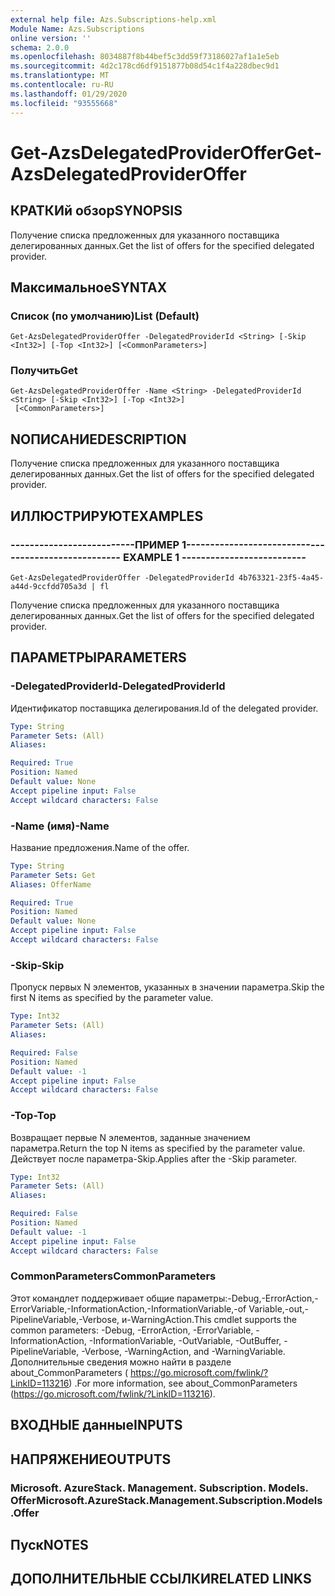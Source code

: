 ```yaml
---
external help file: Azs.Subscriptions-help.xml
Module Name: Azs.Subscriptions
online version: ''
schema: 2.0.0
ms.openlocfilehash: 8034887f8b44bef5c3dd59f73186027af1a1e5eb
ms.sourcegitcommit: 4d2c178cd6df9151877b08d54c1f4a228dbec9d1
ms.translationtype: MT
ms.contentlocale: ru-RU
ms.lasthandoff: 01/29/2020
ms.locfileid: "93555668"
---
```

# <span data-ttu-id="92010-101">Get-AzsDelegatedProviderOffer</span><span class="sxs-lookup"><span data-stu-id="92010-101">Get-AzsDelegatedProviderOffer</span></span>

## <span data-ttu-id="92010-102">КРАТКИй обзор</span><span class="sxs-lookup"><span data-stu-id="92010-102">SYNOPSIS</span></span>
<span data-ttu-id="92010-103">Получение списка предложенных для указанного поставщика делегированных данных.</span><span class="sxs-lookup"><span data-stu-id="92010-103">Get the list of offers for the specified delegated provider.</span></span>

## <span data-ttu-id="92010-104">Максимальное</span><span class="sxs-lookup"><span data-stu-id="92010-104">SYNTAX</span></span>

### <span data-ttu-id="92010-105">Список (по умолчанию)</span><span class="sxs-lookup"><span data-stu-id="92010-105">List (Default)</span></span>
```
Get-AzsDelegatedProviderOffer -DelegatedProviderId <String> [-Skip <Int32>] [-Top <Int32>] [<CommonParameters>]
```

### <span data-ttu-id="92010-106">Получить</span><span class="sxs-lookup"><span data-stu-id="92010-106">Get</span></span>
```
Get-AzsDelegatedProviderOffer -Name <String> -DelegatedProviderId <String> [-Skip <Int32>] [-Top <Int32>]
 [<CommonParameters>]
```

## <span data-ttu-id="92010-107">NОПИСАНИЕ</span><span class="sxs-lookup"><span data-stu-id="92010-107">DESCRIPTION</span></span>
<span data-ttu-id="92010-108">Получение списка предложенных для указанного поставщика делегированных данных.</span><span class="sxs-lookup"><span data-stu-id="92010-108">Get the list of offers for the specified delegated provider.</span></span>

## <span data-ttu-id="92010-109">ИЛЛЮСТРИРУЮТ</span><span class="sxs-lookup"><span data-stu-id="92010-109">EXAMPLES</span></span>

### <span data-ttu-id="92010-110">--------------------------ПРИМЕР 1--------------------------</span><span class="sxs-lookup"><span data-stu-id="92010-110">-------------------------- EXAMPLE 1 --------------------------</span></span>
```
Get-AzsDelegatedProviderOffer -DelegatedProviderId 4b763321-23f5-4a45-a44d-9ccfdd705a3d | fl
```

<span data-ttu-id="92010-111">Получение списка предложенных для указанного поставщика делегированных данных.</span><span class="sxs-lookup"><span data-stu-id="92010-111">Get the list of offers for the specified delegated provider.</span></span>

## <span data-ttu-id="92010-112">ПАРАМЕТРЫ</span><span class="sxs-lookup"><span data-stu-id="92010-112">PARAMETERS</span></span>

### <span data-ttu-id="92010-113">-DelegatedProviderId</span><span class="sxs-lookup"><span data-stu-id="92010-113">-DelegatedProviderId</span></span>
<span data-ttu-id="92010-114">Идентификатор поставщика делегирования.</span><span class="sxs-lookup"><span data-stu-id="92010-114">Id of the delegated provider.</span></span>

```yaml
Type: String
Parameter Sets: (All)
Aliases: 

Required: True
Position: Named
Default value: None
Accept pipeline input: False
Accept wildcard characters: False
```

### <span data-ttu-id="92010-115">-Name (имя)</span><span class="sxs-lookup"><span data-stu-id="92010-115">-Name</span></span>
<span data-ttu-id="92010-116">Название предложения.</span><span class="sxs-lookup"><span data-stu-id="92010-116">Name of the offer.</span></span>

```yaml
Type: String
Parameter Sets: Get
Aliases: OfferName

Required: True
Position: Named
Default value: None
Accept pipeline input: False
Accept wildcard characters: False
```

### <span data-ttu-id="92010-117">-Skip</span><span class="sxs-lookup"><span data-stu-id="92010-117">-Skip</span></span>
<span data-ttu-id="92010-118">Пропуск первых N элементов, указанных в значении параметра.</span><span class="sxs-lookup"><span data-stu-id="92010-118">Skip the first N items as specified by the parameter value.</span></span>

```yaml
Type: Int32
Parameter Sets: (All)
Aliases: 

Required: False
Position: Named
Default value: -1
Accept pipeline input: False
Accept wildcard characters: False
```

### <span data-ttu-id="92010-119">-Top</span><span class="sxs-lookup"><span data-stu-id="92010-119">-Top</span></span>
<span data-ttu-id="92010-120">Возвращает первые N элементов, заданные значением параметра.</span><span class="sxs-lookup"><span data-stu-id="92010-120">Return the top N items as specified by the parameter value.</span></span>
<span data-ttu-id="92010-121">Действует после параметра-Skip.</span><span class="sxs-lookup"><span data-stu-id="92010-121">Applies after the -Skip parameter.</span></span>

```yaml
Type: Int32
Parameter Sets: (All)
Aliases: 

Required: False
Position: Named
Default value: -1
Accept pipeline input: False
Accept wildcard characters: False
```

### <span data-ttu-id="92010-122">CommonParameters</span><span class="sxs-lookup"><span data-stu-id="92010-122">CommonParameters</span></span>
<span data-ttu-id="92010-123">Этот командлет поддерживает общие параметры:-Debug,-ErrorAction,-ErrorVariable,-InformationAction,-InformationVariable,-of Variable,-out,-PipelineVariable,-Verbose, и-WarningAction.</span><span class="sxs-lookup"><span data-stu-id="92010-123">This cmdlet supports the common parameters: -Debug, -ErrorAction, -ErrorVariable, -InformationAction, -InformationVariable, -OutVariable, -OutBuffer, -PipelineVariable, -Verbose, -WarningAction, and -WarningVariable.</span></span> <span data-ttu-id="92010-124">Дополнительные сведения можно найти в разделе about_CommonParameters ( https://go.microsoft.com/fwlink/?LinkID=113216) .</span><span class="sxs-lookup"><span data-stu-id="92010-124">For more information, see about_CommonParameters (https://go.microsoft.com/fwlink/?LinkID=113216).</span></span>

## <span data-ttu-id="92010-125">ВХОДНЫЕ данные</span><span class="sxs-lookup"><span data-stu-id="92010-125">INPUTS</span></span>

## <span data-ttu-id="92010-126">НАПРЯЖЕНИЕ</span><span class="sxs-lookup"><span data-stu-id="92010-126">OUTPUTS</span></span>

### <span data-ttu-id="92010-127">Microsoft. AzureStack. Management. Subscription. Models. Offer</span><span class="sxs-lookup"><span data-stu-id="92010-127">Microsoft.AzureStack.Management.Subscription.Models.Offer</span></span>

## <span data-ttu-id="92010-128">Пуск</span><span class="sxs-lookup"><span data-stu-id="92010-128">NOTES</span></span>

## <span data-ttu-id="92010-129">ДОПОЛНИТЕЛЬНЫЕ ССЫЛКИ</span><span class="sxs-lookup"><span data-stu-id="92010-129">RELATED LINKS</span></span>

